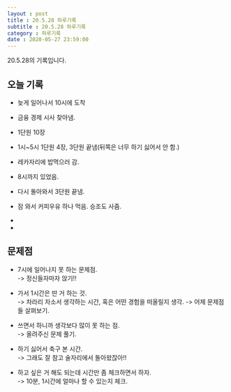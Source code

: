 ```yaml
---
layout : post
title : 20.5.28 하루기록
subtitle : 20.5.28 하루기록
category : 하루기록
date : 2020-05-27 23:59:00
---
```

20.5.28의 기록입니다.

## 오늘 기록

- 늦게 일어나서 10시에 도착

- 금융 경제 시사 찾아냄.

- 1단원 10장

- 1시~5시 1단원 4장, 3단원 끝냄(뒤쪽은 너무 하기 싫어서 안 함.)  

- 레카자리에 밥먹으러 감.  

- 8시까지 있었음.  

- 다시 돌아와서 3단원 끝냄.  

- 잠 와서 커피우유 하나 먹음. 승조도 사줌.  

-

-
## 문제점

- 7시에 일어나지 못 하는 문제점.   
-> 정신들자마자 앉기!!

- 가서 1시간은 딴 거 하는 것.  
-> 차라리 자소서 생각하는 시간, 혹은 어떤 경험을 떠올릴지 생각.
-> 어제 문제점들 살펴보기.   


- 쓰면서 하니까 생각보다 많이 못 하는 점.  
-> 올려주신 문제 풀기.  

- 하기 싫어서 축구 본 시간.  
-> 그래도 잘 참고 술자리에서 돌아왔잖아!!
- 하고 싶은 거 해도 되는데 시간만 좀 체크하면서 하자.  
-> 10분, 1시간에 얼마나 할 수 있는지 체크.
